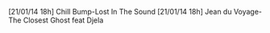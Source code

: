 [21/01/14 18h]   Chill Bump-Lost In The Sound
[21/01/14 18h]   Jean du Voyage-The Closest Ghost feat Djela
